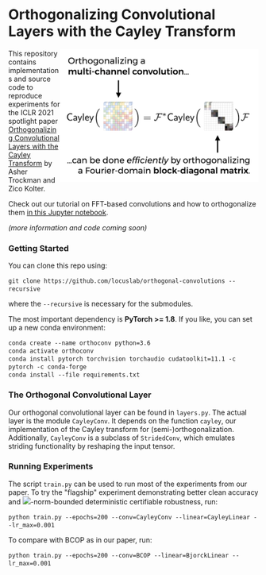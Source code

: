 # Orthogonalizing Convolutional Layers with the Cayley Transform
<img align="right" width="400" src="img/ICLR-Thumbnail-Fourier.001.png">
<p>This repository contains implementations and source code to reproduce experiments
for the ICLR 2021 spotlight paper <a href="https://openreview.net/forum?id=Pbj8H_jEHYv">Orthogonalizing Convolutional Layers with the Cayley Transform</a>
by Asher Trockman and Zico Kolter.</p>

<p>
Check out our tutorial on
FFT-based convolutions and how to orthogonalize them
<a href="https://nbviewer.jupyter.org/github/locuslab/orthogonal-convolutions/blob/main/FFT%20Convolutions.ipynb">in this Jupyter notebook</a>.
</p>

*(more information and code coming soon)*

### Getting Started

You can clone this repo using:
```
git clone https://github.com/locuslab/orthogonal-convolutions --recursive
```
where the `--recursive` is necessary for the submodules.

The most important dependency is **PyTorch >= 1.8**. If you like, you can set up a new conda environment:

```
conda create --name orthoconv python=3.6
conda activate orthoconv
conda install pytorch torchvision torchaudio cudatoolkit=11.1 -c pytorch -c conda-forge
conda install --file requirements.txt
```

### The Orthogonal Convolutional Layer

Our orthogonal convolutional layer can be found in `layers.py`. The actual layer is the module `CayleyConv`. It depends on the function `cayley`, our implementation of the Cayley transform for (semi-)orthogonalization. Additionally, `CayleyConv` is a subclass of `StridedConv`, which emulates striding functionality by reshaping the input tensor.

### Running Experiments

The script `train.py` can be used to run most of the experiments from our paper. To try the "flagship" experiment demonstrating better clean accuracy and <img src="https://render.githubusercontent.com/render/math?math=\ell_2">-norm-bounded deterministic certifiable robustness, run:

```
python train.py --epochs=200 --conv=CayleyConv --linear=CayleyLinear --lr_max=0.001
```

To compare with BCOP as in our paper, run:

```
python train.py --epochs=200 --conv=BCOP --linear=BjorckLinear --lr_max=0.001
```
